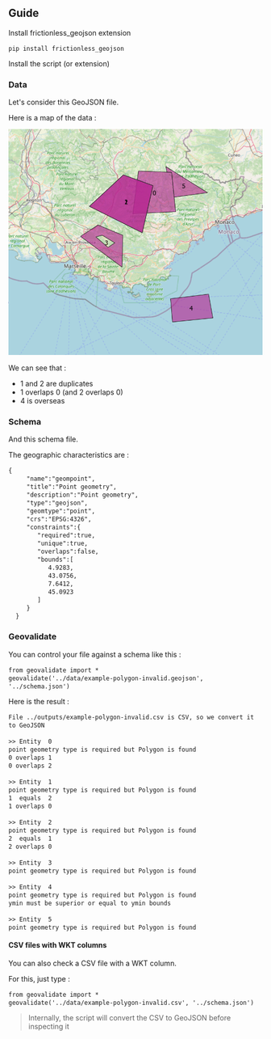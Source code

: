 ## Guide
Install frictionless_geojson extension

	pip install frictionless_geojson

Install the script (or extension)

### Data
Let's consider this GeoJSON file.

Here is a map of the data :

![](files/map.png)

We can see that :

- 1 and 2 are duplicates
- 1 overlaps 0 (and 2 overlaps 0)
- 4 is overseas

### Schema
And this schema file.

The geographic characteristics are  :

	{
         "name":"geompoint",
         "title":"Point geometry",
         "description":"Point geometry",
         "type":"geojson",
         "geomtype":"point",
         "crs":"EPSG:4326",
         "constraints":{
            "required":true,
            "unique":true,
            "overlaps":false,
            "bounds":[
               4.9283,
               43.0756,
               7.6412,
               45.0923
            ]
         }
      }

### Geovalidate
You can control your file against a schema like this :

	from geovalidate import *	
	geovalidate('../data/example-polygon-invalid.geojson', '../schema.json')

Here is the result :

	File ../outputs/example-polygon-invalid.csv is CSV, so we convert it to GeoJSON
	
	>> Entity  0
	point geometry type is required but Polygon is found
	0 overlaps 1
	0 overlaps 2
	
	>> Entity  1
	point geometry type is required but Polygon is found
	1  equals  2
	1 overlaps 0
	
	>> Entity  2
	point geometry type is required but Polygon is found
	2  equals  1
	2 overlaps 0
	
	>> Entity  3
	point geometry type is required but Polygon is found
	
	>> Entity  4
	point geometry type is required but Polygon is found
	ymin must be superior or equal to ymin bounds
	
	>> Entity  5
	point geometry type is required but Polygon is found

#### CSV files with WKT columns
You can also check a CSV file with a WKT column. 

For this, just type :

	from geovalidate import *	
	geovalidate('../data/example-polygon-invalid.csv', '../schema.json')

> Internally, the script will convert the CSV to GeoJSON before inspecting it



